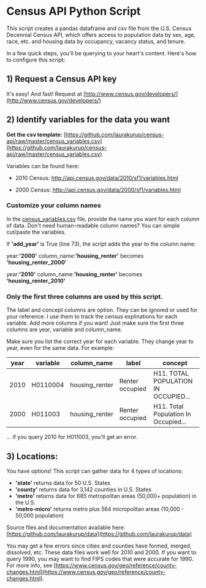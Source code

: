 # Census API Python Script

This script creates a pandas dataframe and csv file from the U.S. Census Decennial Census API, which offers access to population data by sex, age, race, etc. and housing data by occupancy, vacancy status, and tenure. 

In a few quick steps, you'll be querying to your heart's content.  Here's how to configure this script:


## 1) Request a Census API key

It's easy!  And fast! Request at [http://www.census.gov/developers/](http://www.census.gov/developers/)

## 2) Identify variables for the data you want

**Get the csv template:** [https://github.com/laurakurup/census-api/raw/master/census_variables.csv](https://github.com/laurakurup/census-api/raw/master/census_variables.csv)

Variables can be found here:

+ 2010 Census: http://api.census.gov/data/2010/sf1/variables.html

+ 2000 Census: http://api.census.gov/data/2000/sf1/variables.html 

### Customize your column names

In the [census_variables.csv](https://github.com/laurakurup/census-api/raw/master/census_variables.csv) file, provide the name you want for each column of data.  Don't need human-readable column names?  You can simple cut/paste the variables.  

If **'add_year'** is True (line 73), the script adds the year to the column name:

year:**'2000'** column_name:**'housing_renter'** becomes **'housing_renter_2000'**

year:**'2010'** column_name:**'housing_renter'** becomes **'housing_renter_2010'**    

### Only the first three columns are used by this script. 

The label and concept columns are option.  They can be ignored or used for your reference.  I use them to track the census explinations for each variable.  Add more columns if you want!  Just make sure the first three columns are year, variable and column_name.

Make sure you list the correct year for each variable.  They change year to year, even for the same data.  For example:

| year | variable | column_name    | label           | concept                                     |
|------|----------|----------------|-----------------|---------------------------------------------------------------
| 2010 | H0110004 | housing_renter | Renter occupied | H11. TOTAL POPULATION IN OCCUPIED... | 
| 2000 | H011003  | housing_renter | Renter occupied | H11. Total Population In Occupied... | 

...  if you query 2010 for H011003, you'll get an error.


## 3) Locations:

You have options!  This script can gather data for 4 types of locations:

+ **'state'** returns data for 50 U.S. States 
+ **'county'** returns data for 3,142 counties in U.S. States
+ **'metro'** returns data for 685 metropolitan areas (50,000+ population) in the U.S.
+ **'metro-micro'** returns metro plus 564 micropolitan areas (10,000 - 50,000 population)

Source files and documentation available here: [https://github.com/laurakurup/data](https://github.com/laurakurup/data)

You may get a few errors since cities and counties have formed, merged, dissolved, etc. These data files work well for 2010 and 2000.  If you want to query 1990, you may want to find FIPS codes that were accurate for 1990. For more info, see [https://www.census.gov/geo/reference/county-changes.html](https://www.census.gov/geo/reference/county-changes.html).    





